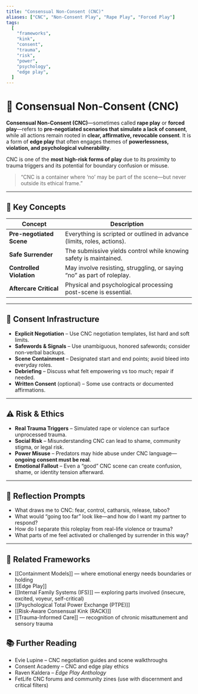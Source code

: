 ```yaml
---
title: "Consensual Non-Consent (CNC)"
aliases: ["CNC", "Non-Consent Play", "Rape Play", "Forced Play"]
tags:
  [
    "frameworks",
    "kink",
    "consent",
    "trauma",
    "risk",
    "power",
    "psychology",
    "edge play",
  ]
---
```


<!-- @format -->

# 🔐 Consensual Non-Consent (CNC)

**Consensual Non-Consent (CNC)**—sometimes called **rape play** or **forced play**—refers to **pre-negotiated scenarios that simulate a lack of consent**, while all actions remain rooted in **clear, affirmative, revocable consent**. It is a form of **edge play** that often engages themes of **powerlessness, violation, and psychological vulnerability**.

CNC is one of the **most high-risk forms of play** due to its proximity to trauma triggers and its potential for boundary confusion or misuse.

> “CNC is a container where ‘no’ may be part of the scene—but never outside its ethical frame.”

---

## 🧠 Key Concepts

| Concept                  | Description                                                             |
| ------------------------ | ----------------------------------------------------------------------- |
| **Pre-negotiated Scene** | Everything is scripted or outlined in advance (limits, roles, actions). |
| **Safe Surrender**       | The submissive yields control while knowing safety is maintained.       |
| **Controlled Violation** | May involve resisting, struggling, or saying “no” as part of roleplay.  |
| **Aftercare Critical**   | Physical and psychological processing post-scene is essential.          |

---

## 🔐 Consent Infrastructure

- **Explicit Negotiation** – Use CNC negotiation templates, list hard and soft limits.
- **Safewords & Signals** – Use unambiguous, honored safewords; consider non-verbal backups.
- **Scene Containment** – Designated start and end points; avoid bleed into everyday roles.
- **Debriefing** – Discuss what felt empowering vs too much; repair if needed.
- **Written Consent** (optional) – Some use contracts or documented affirmations.

---

## ⚠️ Risk & Ethics

- **Real Trauma Triggers** – Simulated rape or violence can surface unprocessed trauma.
- **Social Risk** – Misunderstanding CNC can lead to shame, community stigma, or legal risk.
- **Power Misuse** – Predators may hide abuse under CNC language—**ongoing consent must be real**.
- **Emotional Fallout** – Even a “good” CNC scene can create confusion, shame, or identity tension afterward.

---

## 💬 Reflection Prompts

- What draws me to CNC: fear, control, catharsis, release, taboo?
- What would “going too far” look like—and how do I want my partner to respond?
- How do I separate this roleplay from real-life violence or trauma?
- What parts of me feel activated or challenged by surrender in this way?

---

## 🔗 Related Frameworks

- [[Containment Models]] — where emotional energy needs boundaries or holding
- [[Edge Play]]
- [[Internal Family Systems (IFS)]] — exploring parts involved (insecure, excited, voyeur, self-critical)
- [[Psychological Total Power Exchange (PTPE)]]
- [[Risk-Aware Consensual Kink (RACK)]]
- [[Trauma-Informed Care]] — recognition of chronic misattunement and sensory trauma

## 📚 Further Reading

- Evie Lupine – CNC negotiation guides and scene walkthroughs
- Consent Academy – CNC and edge play ethics
- Raven Kaldera – _Edge Play Anthology_
- FetLife CNC forums and community zines (use with discernment and critical filters)
